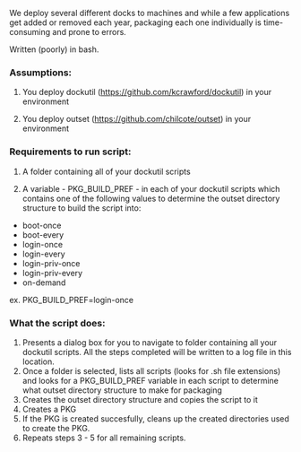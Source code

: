 We deploy several different docks to machines and while a few applications get added or removed each year, packaging each one individually is time-consuming and prone to errors.

Written (poorly) in bash.

### Assumptions:

1. You deploy dockutil (https://github.com/kcrawford/dockutil) in your environment

2. You deploy outset (https://github.com/chilcote/outset) in your environment

### Requirements to run script:

1. A folder containing all of your dockutil scripts

2. A variable - PKG_BUILD_PREF - in each of your dockutil scripts which contains one of the following values to determine the outset directory structure to build the script into:

- boot-once
- boot-every
- login-once
- login-every
- login-priv-once
- login-priv-every
- on-demand

ex. PKG_BUILD_PREF=login-once

### What the script does:

1. Presents a dialog box for you to navigate to folder containing all your dockutil scripts. All the steps completed will be written to a log file in this location.
2. Once a folder is selected, lists all scripts (looks for .sh file extensions) and looks for a PKG_BUILD_PREF variable in each script to determine what outset directory structure to make for packaging
3. Creates the outset directory structure and copies the script to it
4. Creates a PKG
5. If the PKG is created succesfully, cleans up the created directories used to create the PKG.
6. Repeats steps 3 - 5 for all remaining scripts.
